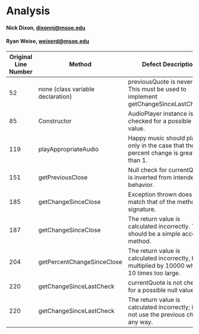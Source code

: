 # Analysis

#### Nick Dixon, dixonnj@msoe.edu
#### Ryan Weise, weiserd@msoe.edu

| Original Line Number | Method                            | Defect Description                                                                                 |
|----------------------|-----------------------------------|----------------------------------------------------------------------------------------------------|
| 52                   | none (class variable declaration) | previousQuote is never used. This must be used to implement getChangeSinceLastCheck().             |
| 85                   | Constructor                       | AudioPlayer instance is not checked for a possible null value.                                     |
| 119                  | playAppropriateAudio              | Happy music should play only in the case that the percent change is greater than 1.                |
| 151                  | getPreviousClose                  | Null check for currentQuote is inverted from intended behavior.                                    |
| 185                  | getChangeSinceClose               | Exception thrown does not match that of the method signature.                                      |
| 187                  | getChangeSinceClose               | The return value is calculated incorrectly. This should be a simple accessor method.               |
| 204                  | getPercentChangeSinceClose        | The return value is calculated incorrectly, being multiplied by 10000 which is 10 times too large. |
| 220                  | getChangeSinceLastCheck           | currentQuote is not checked for a possible null value.                                             |
| 220                  | getChangeSinceLastCheck           | The return value is calculated incorrectly; it does not use the previous check in any way.         |